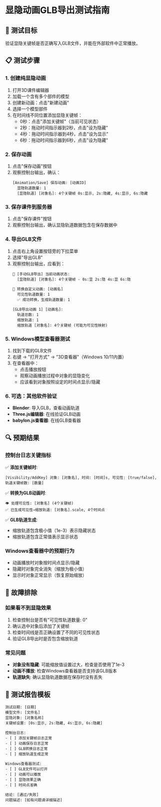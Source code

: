 # 显隐动画GLB导出测试指南

## 🎯 测试目标
验证显隐关键帧是否正确写入GLB文件，并能在外部软件中正常播放。

## 📋 测试步骤

### 1. 创建纯显隐动画
1. 打开3D课件编辑器
2. 加载一个含有多个部件的模型
3. 创建新动画：点击"新建动画"
4. 选择一个模型部件
5. 在时间线不同位置添加显隐关键帧：
   - 0秒：点击"添加关键帧"（当前可见状态）
   - 2秒：拖动时间指示器到2秒，点击"设为隐藏"
   - 4秒：拖动时间指示器到4秒，点击"设为显示"
   - 6秒：拖动时间指示器到6秒，点击"设为隐藏"

### 2. 保存动画
1. 点击"保存动画"按钮
2. 观察控制台输出，确认：
   ```
   [Animation/Save] 保存动画: [动画ID]
     显隐轨道数量: 1
     [显隐轨道] [对象名]: 4个关键帧 0s:显示, 2s:隐藏, 4s:显示, 6s:隐藏
   ```

### 3. 保存课件到服务器
1. 点击"保存课件"按钮
2. 观察控制台输出，确认显隐轨道数据包含在保存数据中

### 4. 导出GLB文件
1. 点击右上角设置按钮旁的下拉菜单
2. 选择"导出GLB"
3. 观察控制台输出，应看到：
   ```
   🎯 [手动GLB导出] 当前动画状态:
     [显隐轨道] [对象名]: 4个关键帧 - 0s:显 2s:隐 4s:显 6s:隐
   
   🔄 转换自定义动画: [动画名]
     可见性轨道数量: 1
     ✅ 成功转换，生成轨道数量: 1
   
   [GLB导出动画 1] [动画名]:
     轨道总数: 1
     缩放轨道: 1
     缩放轨道 [对象名]: 4个关键帧 (可能为可见性映射)
   ```

### 5. Windows模型查看器测试
1. 找到下载的GLB文件
2. 右键 → "打开方式" → "3D查看器"（Windows 10/11内置）
3. 在查看器中：
   - 点击播放按钮
   - 观察动画播放过程中对象的显隐变化
   - 应该看到对象按照设定的时间点显示/隐藏

### 6. 可选：其他软件验证
- **Blender**: 导入GLB，查看动画轨道
- **Three.js编辑器**: 在线验证GLB动画
- **babylon.js查看器**: 在线GLB查看器

## 🔍 预期结果

### 控制台日志关键指标
✅ **添加关键帧时**:
```
[Visibility/AddKey] 对象: [对象名], 时间: [时间]s, 可见性: [true/false], 轨道关键帧数: [数量]
```

✅ **转换为GLB动画时**:
```
👁️ 处理可见性: [对象名] (4个关键帧)
✅ 已生成可见性→缩放轨道: [对象名].scale, 4个时间点
```

✅ **GLB轨道生成**:
- 缩放轨道包含极小值（1e-3）表示隐藏状态
- 缩放轨道包含正常值表示显示状态

### Windows查看器中的预期行为
- 动画播放时对象按时间点显示/隐藏
- 隐藏时对象完全消失（缩放为极小值）
- 显示时对象正常显示（恢复原始缩放）

## 🐛 故障排除

### 如果看不到显隐效果
1. 检查控制台是否有"可见性轨道数量: 0"
2. 确认选中对象后添加了关键帧
3. 检查时间线是否正确设置了不同的可见性状态
4. 验证GLB导出时是否包含缩放轨道

### 常见问题
- **对象没有隐藏**: 可能缩放值设置过大，检查是否使用了1e-3
- **动画不播放**: 检查Windows查看器是否支持该GLB版本
- **轨道缺失**: 确认显隐轨道数据在保存时没有丢失

## 📝 测试报告模板
```
测试日期: [日期]
模型文件: [文件名]
显隐对象: [对象名称]
关键帧设置: [0s:显示, 2s:隐藏, 4s:显示, 6s:隐藏]

控制台日志:
- [ ] 添加关键帧日志正常
- [ ] 动画保存日志正常  
- [ ] GLB转换日志正常
- [ ] 缩放轨道生成正常

Windows查看器测试:
- [ ] GLB文件可以打开
- [ ] 动画可以播放
- [ ] 显隐效果正确
- [ ] 时间点准确

结论: [通过/失败]
问题描述: [如有问题请详细描述]
```
